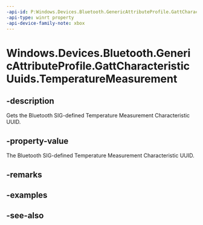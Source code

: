 ```yaml
---
-api-id: P:Windows.Devices.Bluetooth.GenericAttributeProfile.GattCharacteristicUuids.TemperatureMeasurement
-api-type: winrt property
-api-device-family-note: xbox
---
```


<!-- Property syntax
public System.Guid TemperatureMeasurement { get; }
-->

# Windows.Devices.Bluetooth.GenericAttributeProfile.GattCharacteristicUuids.TemperatureMeasurement

## -description
Gets the Bluetooth SIG-defined Temperature Measurement Characteristic UUID.

## -property-value
The Bluetooth SIG-defined Temperature Measurement Characteristic UUID.

## -remarks

## -examples

## -see-also
